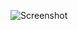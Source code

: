 ![Screenshot](https://raw.githubusercontent.com/Cryakl/Ultimate-RAT-Collection/refs/heads/main/RatonRAT/RatonRAT%201.8.5/Screenshot.png)
